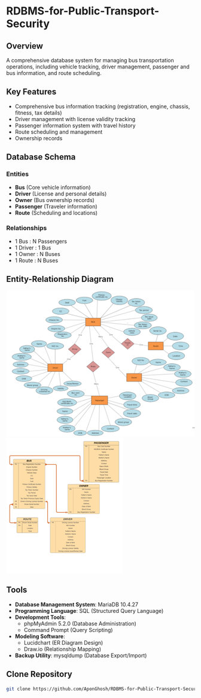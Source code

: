 # RDBMS-for-Public-Transport-Security

## Overview
A comprehensive database system for managing bus transportation operations, including vehicle tracking, driver management, passenger and bus information, and route scheduling.

## Key Features
- Comprehensive bus information tracking (registration, engine, chassis, fitness, tax details)
- Driver management with license validity tracking
- Passenger information system with travel history
- Route scheduling and management
- Ownership records

## Database Schema
### Entities
- **Bus** (Core vehicle information)
- **Driver** (License and personal details)
- **Owner** (Bus ownership records)
- **Passenger** (Traveler information)
- **Route** (Scheduling and locations)

### Relationships
- 1 Bus : N Passengers
- 1 Driver : 1 Bus
- 1 Owner : N Buses
- 1 Route : N Buses

## Entity-Relationship Diagram
![ER Diagram](https://github.com/AponGhosh/RDBMS-for-Public-Transport-Security/blob/main/ER-Diagram.png)
![Another Diagram](https://github.com/AponGhosh/RDBMS-for-Public-Transport-Security/blob/main/Another-Diagram.png)

## Tools
- **Database Management System**: MariaDB 10.4.27
- **Programming Language**: SQL (Structured Query Language)
- **Development Tools**:
  - phpMyAdmin 5.2.0 (Database Administration)
  - Command Prompt (Query Scripting)
- **Modeling Software**:
  - Lucidchart (ER Diagram Design)
  - Draw.io (Relationship Mapping)
- **Backup Utility**: mysqldump (Database Export/Import)

## Clone Repository
   ```bash
   git clone https://github.com/AponGhosh/RDBMS-for-Public-Transport-Security.git
